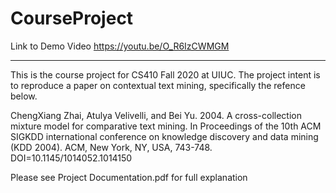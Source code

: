 # CourseProject

Link to Demo Video
https://youtu.be/O_R6IzCWMGM
******************************************

This is the course project for CS410 Fall 2020 at UIUC.
The project intent is to reproduce a paper on contextual text mining, specifically the refence below.

ChengXiang Zhai, Atulya Velivelli, and Bei Yu. 2004. A cross-collection mixture model for comparative text mining. In Proceedings of the 10th ACM SIGKDD international conference on knowledge discovery and data mining (KDD 2004). ACM, New York, NY, USA, 743-748. DOI=10.1145/1014052.1014150

Please see Project Documentation.pdf for full explanation
